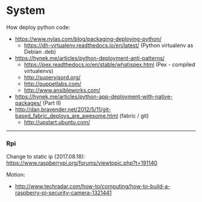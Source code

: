 # System

How deploy python code:
 * https://www.nylas.com/blog/packaging-deploying-python/
   * https://dh-virtualenv.readthedocs.io/en/latest/ (Python virtualenv as Debian .deb)
 * https://hynek.me/articles/python-deployment-anti-patterns/
   * https://pex.readthedocs.io/en/stable/whatispex.html (Pex - compiled virtualenvs)
   * http://supervisord.org/
   * http://puppetlabs.com/
   * http://www.ansibleworks.com/
 * https://hynek.me/articles/python-app-deployment-with-native-packages/ (Part II)
 * http://dan.bravender.net/2012/5/11/git-based_fabric_deploys_are_awesome.html (fabric / git)
   * http://upstart.ubuntu.com/

-----
### Rpi
Change to static ip (2017.08.18): https://www.raspberrypi.org/forums/viewtopic.php?t=191140

Motion:
 * http://www.techradar.com/how-to/computing/how-to-build-a-raspberry-pi-security-camera-1321441
 
